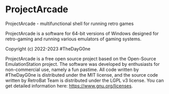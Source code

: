 # ProjectArcade
ProjectArcade - multifunctional shell for running retro games

ProjectArcade is a software for 64-bit versions of Windows designed for retro-gaming and running various emulators of gaming systems.

Copyright (c) 2022-2023 #TheDayG0ne

ProjectArcade is a free open source project based on the Open-Source EmulationStation project. The software was developed by enthusiasts for non-commercial use, namely a fun pastime. All code written by #TheDayG0ne is distributed under the MIT license, and the source code written by RetroBat Team is distributed under the LGPL v3 license.
You can get detailed information here: https://www.gnu.org/licenses.
